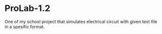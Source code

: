 # ProLab-1.2
One of my school project that simulates electrical circuit with given text file in a spesific format.
